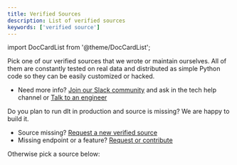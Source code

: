 ```yaml
---
title: Verified Sources
description: List of verified sources
keywords: ['verified source']
---
```

import DocCardList from '@theme/DocCardList';

Pick one of our verified sources that we wrote or maintain ourselves. All of them are constantly tested on real data and distributed as simple Python code so they can be easily customized or hacked.

* Need more info? [Join our Slack community](https://join.slack.com/t/dlthub-community/shared_invite/zt-1n5193dbq-rCBmJ6p~ckpSFK4hCF2dYA) and ask in the tech help channel or [Talk to an engineer](https://calendar.app.google/kiLhuMsWKpZUpfho6)

Do you plan to run dlt in production and source is missing? We are happy to build it.
* Source missing? [Request a new verified source](https://github.com/dlt-hub/verified-sources/issues/new?template=source-request.md)
* Missing endpoint or a feature? [Request or contribute](https://github.com/dlt-hub/verified-sources/issues/new?template=extend-a-source.md)

Otherwise pick a source below:

<DocCardList />
